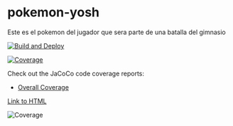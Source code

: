 # pokemon-yosh
Este es el pokemon del jugador que sera parte de una batalla del gimnasio

[![Build and Deploy](https://github.com/punkam23/pokemon-yosh/actions/workflows/main.yml/badge.svg?branch=main)](https://github.com/punkam23/pokemon-yosh/actions/workflows/main.yml)


[![Coverage](https://img.shields.io/badge/coverage-xx%25-brightgreen)](https://github.com/punkam23/pokemon-yosh/blob/gh-pages/jacoco/html/index.html)

Check out the JaCoCo code coverage reports:

- [Overall Coverage](https://github.com/punkam23/pokemon-yosh/blob/gh-pages/jacoco/html/index.html)

[Link to HTML](https://github.com/punkam23/pokemon-yosh/blob/gh-pages/jacoco/html/index.html)


![Coverage](.github/badges/jacoco.svg)
